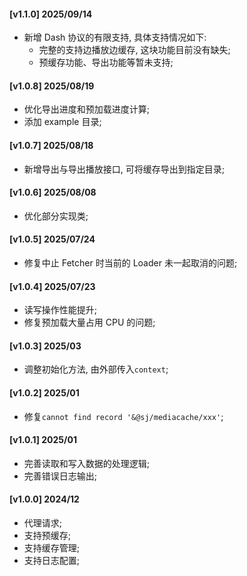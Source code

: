 #### [v1.1.0] 2025/09/14
- 新增 Dash 协议的有限支持, 具体支持情况如下:
  - 完整的支持边播放边缓存, 这块功能目前没有缺失;
  - 预缓存功能、导出功能等暂未支持;

#### [v1.0.8] 2025/08/19
- 优化导出进度和预加载进度计算;
- 添加 example 目录;

#### [v1.0.7] 2025/08/18
- 新增导出与导出播放接口, 可将缓存导出到指定目录;

#### [v1.0.6] 2025/08/08
- 优化部分实现类;

#### [v1.0.5] 2025/07/24
- 修复中止 Fetcher 时当前的 Loader 未一起取消的问题;

#### [v1.0.4] 2025/07/23
- 读写操作性能提升;
- 修复预加载大量占用 CPU 的问题;

#### [v1.0.3] 2025/03
- 调整初始化方法, 由外部传入`context`;

#### [v1.0.2] 2025/01
- 修复`cannot find record '&@sj/mediacache/xxx'`;

#### [v1.0.1] 2025/01
- 完善读取和写入数据的处理逻辑;
- 完善错误日志输出;

#### [v1.0.0] 2024/12
- 代理请求;
- 支持预缓存;
- 支持缓存管理;
- 支持日志配置;